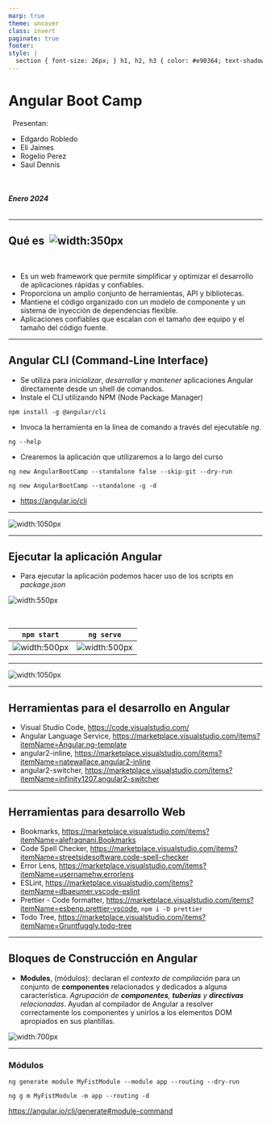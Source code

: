 ```yaml
---
marp: true
theme: uncover
class: invert
paginate: true
footer:
style: |
  section { font-size: 26px; } h1, h2, h3 { color: #e90364; text-shadow: 1px 1px 2px black; } ul { text-align: left; width: 100%; font-size: 24px; list-style: none; } li::before { content: "\2022"; color: #d024c3; font-weight: bold; display: inline-block; width: 1em; margin-left: -1em; text-shadow: 1px 1px 2px black;} li { margin-bottom: .5em} em { color: #fd9f29; }	a, strong, h1 strong, h2 strong, h3 strong, h4 strong, h5 strong, h6 strong { color: #8514f5; } a { font-style: italic;} a:hover { color: #8001c6;} section.p_left p { text-align: left; } section.ul_right ul { text-align: right; } section.h6_right h6 { text-align: right; } section.invert { background-color: #0F0F11 } section.title_with_image h1, section.title_with_image h2, section.title_with_image h3 { display: flex; align-items: center; justify-content: center; }
---
```


<!-- •••••••••••••••••••••••••••••••••••••••••••••••••••••••••••••••••••••••••••

	Angular Boot Camp

••••••••••••••••••••••••••••••••••••••••••••••••••••••••••••••••••••••••••• -->

<!-- _backgroundColor: #000 -->
<!-- _class: invert p_left h6_right -->

# Angular Boot Camp

&nbsp;
Presentan:
&nbsp;

- Edgardo Robledo
- Eli Jaimes
- Rogelio Perez
- Saul Dennis

&nbsp;

###### **Enero 2024**

---

<!-- •••••••••••••••••••••••••••••••••••••••••••••••••••••••••••••••••••••••••••

	Qué es Angular

••••••••••••••••••••••••••••••••••••••••••••••••••••••••••••••••••••••••••• -->

<!-- _class: invert title_with_image -->

## Qué es &nbsp;![width:350px](./Imágenes/Angular%20logo.png)

&nbsp;

- Es un web framework que permite simplificar y optimizar el desarrollo de aplicaciones rápidas y confiables.
- Proporciona un amplio conjunto de herramientas, API y bibliotecas.
- Mantiene el código organizado con un modelo de componente y un sistema de inyección de dependencias flexible.
- Aplicaciones confiables que escalan con el tamaño dee equipo y el tamaño del código fuente.

---

<!-- •••••••••••••••••••••••••••••••••••••••••••••••••••••••••••••••••••••••••••

	Angular CLI

••••••••••••••••••••••••••••••••••••••••••••••••••••••••••••••••••••••••••• -->

## Angular CLI (Command-Line Interface)

- Se utiliza para _inicializar_, _desarrollar_ y _mantener_ aplicaciones Angular directamente desde un shell de comandos.
- Instale el CLI utilizando NPM (Node Package Manager)

`npm install -g @angular/cli`

- Invoca la herramienta en la línea de comando a través del ejecutable _ng_.

`ng --help`

- Crearemos la aplicación que utilizaremos a lo largo del curso

`ng new AngularBootCamp --standalone false --skip-git --dry-run`

`ng new AngularBootCamp --standalone -g -d`

- https://angular.io/cli

---

![width:1050px](./Imágenes/Create%20application.png)

<!-- •••••••••••••••••••••••••••••••••••••••••••••••••••••••••••••••••••••••••••

	Ejecutar la aplicación Angular

••••••••••••••••••••••••••••••••••••••••••••••••••••••••••••••••••••••••••• -->

---

## Ejecutar la aplicación Angular

- Para ejecutar la aplicación podemos hacer uso de los scripts en _package.json_

![width:550px](./Imágenes/package.json%20scripts.png)

&nbsp;

| `npm start`                                | `ng serve`                                 |
| ------------------------------------------ | ------------------------------------------ |
| ![width:500px](./Imágenes/npm%20start.png) | ![width:500px](./Imágenes/npm%20start.png) |

---

![width:1050px](./Imágenes/Hello,%20AngularBootCamp.png)

<!-- •••••••••••••••••••••••••••••••••••••••••••••••••••••••••••••••••••••••••••

	Herramientas para el desarrollo en Angular

••••••••••••••••••••••••••••••••••••••••••••••••••••••••••••••••••••••••••• -->

---

## Herramientas para el desarrollo en Angular

- Visual Studio Code, https://code.visualstudio.com/
- Angular Language Service, https://marketplace.visualstudio.com/items?itemName=Angular.ng-template
- angular2-inline, https://marketplace.visualstudio.com/items?itemName=natewallace.angular2-inline
- angular2-switcher, https://marketplace.visualstudio.com/items?itemName=infinity1207.angular2-switcher

<!-- •••••••••••••••••••••••••••••••••••••••••••••••••••••••••••••••••••••••••••

	Herramientas para desarrollo Web

••••••••••••••••••••••••••••••••••••••••••••••••••••••••••••••••••••••••••• -->

---

## Herramientas para desarrollo Web

- Bookmarks, https://marketplace.visualstudio.com/items?itemName=alefragnani.Bookmarks
- Code Spell Checker, https://marketplace.visualstudio.com/items?itemName=streetsidesoftware.code-spell-checker
- Error Lens, https://marketplace.visualstudio.com/items?itemName=usernamehw.errorlens
- ESLint, https://marketplace.visualstudio.com/items?itemName=dbaeumer.vscode-eslint
- Prettier - Code formatter, https://marketplace.visualstudio.com/items?itemName=esbenp.prettier-vscode, `npm i -D prettier`
- Todo Tree, https://marketplace.visualstudio.com/items?itemName=Gruntfuggly.todo-tree

<!-- •••••••••••••••••••••••••••••••••••••••••••••••••••••••••••••••••••••••••••

	Bloques de Construcción en Angular

••••••••••••••••••••••••••••••••••••••••••••••••••••••••••••••••••••••••••• -->

---

## Bloques de Construcción en Angular

- **Modules**, (módulos): declaran el _contexto de compilación_ para un conjunto de **componentes** relacionados y dedicados a alguna característica. _Agrupación de **componentes**, **tuberías** y **directivas** relacionadas_. Ayudan al compilador de Angular a resolver correctamente los componentes y unirlos a los elementos DOM apropiados en sus plantillas.

![width:700px](./Imágenes/Angular%20Module.png)

---

<!-- _class: invert p_left -->

### Módulos

`ng generate module MyFistModule --module app --routing --dry-run`

`ng g m MyFistModule -m app --routing -d`

https://angular.io/cli/generate#module-command
